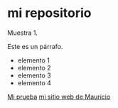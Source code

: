 # mi repositorio

Muestra 1.

Este es un párrafo.

- elemento 1
- elemento 2
- elemento 3
- elemento 4

[Mi prueba](prueba.md)
[mi sitio web de Mauricio](https://mauriciocelesta.github.io/curso-github/index.html)